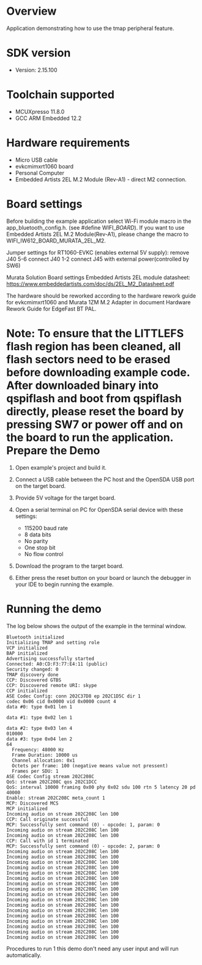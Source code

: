 Overview
========
Application demonstrating how to use the tmap peripheral feature.


SDK version
===========
- Version: 2.15.100

Toolchain supported
===================
- MCUXpresso  11.8.0
- GCC ARM Embedded  12.2

Hardware requirements
=====================
- Micro USB cable
- evkcmimxrt1060 board
- Personal Computer
- Embedded Artists 2EL M.2 Module (Rev-A1) - direct M2 connection.

Board settings
==============
Before building the example application select Wi-Fi module macro in the app_bluetooth_config.h. (see #define WIFI_<SoC Name>_BOARD_<Module Name>).
If you want to use Embedded Artists 2EL M.2 Module(Rev-A1), please change the macro to WIFI_IW612_BOARD_MURATA_2EL_M2.

Jumper settings for RT1060-EVKC (enables external 5V supply):
remove  J40 5-6
connect J40 1-2
connect J45 with external power(controlled by SW6)

Murata Solution Board settings
Embedded Artists 2EL module datasheet: https://www.embeddedartists.com/doc/ds/2EL_M2_Datasheet.pdf

The hardware should be reworked according to the hardware rework guide for evkcmimxrt1060 and Murata 1ZM M.2 Adapter in document Hardware Rework Guide for EdgeFast BT PAL.

Note:
To ensure that the LITTLEFS flash region has been cleaned,
all flash sectors need to be erased before downloading example code.
After downloaded binary into qspiflash and boot from qspiflash directly,
please reset the board by pressing SW7 or power off and on the board to run the application.
Prepare the Demo
================

1.  Open example's project and build it.

2.  Connect a USB cable between the PC host and the OpenSDA USB port on the target board.

3.  Provide 5V voltage for the target board.

4.  Open a serial terminal on PC for OpenSDA serial device with these settings:
    - 115200 baud rate
    - 8 data bits
    - No parity
    - One stop bit
    - No flow control

5.  Download the program to the target board.

6.  Either press the reset button on your board or launch the debugger in your IDE to begin running the example.

Running the demo
================
The log below shows the output of the example in the terminal window.

~~~~~~~~~~~~~~~~~~~~~~~~~~~~~~~~~~~
Bluetooth initialized
Initializing TMAP and setting role
VCP initialized
BAP initialized
Advertising successfully started
Connected: A0:CD:F3:77:E4:11 (public)
Security changed: 0
TMAP discovery done
CCP: Discovered GTBS
CCP: Discovered remote URI: skype
CCP initialized
ASE Codec Config: conn 202C37D8 ep 202C1D5C dir 1
codec 0x06 cid 0x0000 vid 0x0000 count 4
data #0: type 0x01 len 1

data #1: type 0x02 len 1

data #2: type 0x03 len 4
010000
data #3: type 0x04 len 2
64
  Frequency: 48000 Hz
  Frame Duration: 10000 us
  Channel allocation: 0x1
  Octets per frame: 100 (negative means value not pressent)
  Frames per SDU: 1
ASE Codec Config stream 202C208C
QoS: stream 202C208C qos 202C1DCC
QoS: interval 10000 framing 0x00 phy 0x02 sdu 100 rtn 5 latency 20 pd 40000
Enable: stream 202C208C meta_count 1
MCP: Discovered MCS
MCP initialized
Incoming audio on stream 202C208C len 100
CCP: Call originate successful
MCP: Successfully sent command (0) - opcode: 1, param: 0
Incoming audio on stream 202C208C len 100
Incoming audio on stream 202C208C len 100
CCP: Call with id 1 terminated
MCP: Successfully sent command (0) - opcode: 2, param: 0
Incoming audio on stream 202C208C len 100
Incoming audio on stream 202C208C len 100
Incoming audio on stream 202C208C len 100
Incoming audio on stream 202C208C len 100
Incoming audio on stream 202C208C len 100
Incoming audio on stream 202C208C len 100
Incoming audio on stream 202C208C len 100
Incoming audio on stream 202C208C len 100
Incoming audio on stream 202C208C len 100
Incoming audio on stream 202C208C len 100
Incoming audio on stream 202C208C len 100
Incoming audio on stream 202C208C len 100
Incoming audio on stream 202C208C len 100
Incoming audio on stream 202C208C len 100
Incoming audio on stream 202C208C len 100
Incoming audio on stream 202C208C len 100
Incoming audio on stream 202C208C len 100
~~~~~~~~~~~~~~~~~~~~~~~~~~~~~~~~~~~

Procedures to run
1 this demo don't need any user input and will run automatically.
